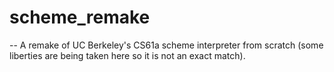 # scheme_remake
--
A remake of UC Berkeley's CS61a scheme interpreter from scratch (some liberties are being taken here so it is not an exact match).